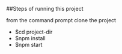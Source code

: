 ##Steps of running this project

from the command prompt clone the project

* $cd project-dir
* $npm install
* $npm start
